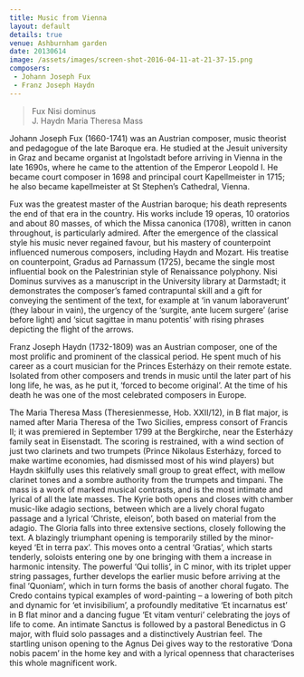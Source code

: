 ```yaml
---
title: Music from Vienna
layout: default
details: true
venue: Ashburnham garden
date: 20130614
image: /assets/images/screen-shot-2016-04-11-at-21-37-15.png
composers:
 - Johann Joseph Fux
 - Franz Joseph Haydn
---
```

> Fux Nisi dominus  
  J. Haydn Maria Theresa Mass

Johann Joseph Fux (1660-1741) was an Austrian composer, music theorist and pedagogue of the late Baroque era. He studied at the Jesuit university in Graz and became organist at Ingolstadt before arriving in Vienna in the late 1690s, where he came to the attention of the Emperor Leopold I.  He became court composer in 1698 and principal court Kapellmeister in 1715; he also became kapellmeister at St Stephen’s Cathedral, Vienna.

Fux was the greatest master of the Austrian baroque; his death represents the end of that era in the country.  His works include 19 operas, 10 oratorios and about 80 masses, of which the Missa canonica (1708), written in canon throughout, is particularly admired. After the emergence of the classical style his music never regained favour, but his mastery of counterpoint influenced numerous composers, including Haydn and Mozart.  His treatise on counterpoint, Gradus ad Parnassum (1725), became the single most influential book on the Palestrinian style of Renaissance polyphony. Nisi Dominus survives as a manuscript in the University library at Darmstadt; it demonstrates the composer’s famed contrapuntal skill and a gift for conveying the sentiment of the text, for example at ‘in vanum laboraverunt’ (they labour in vain), the urgency of the ‘surgite, ante lucem surgere’ (arise before light) and ‘sicut sagittae in manu potentis’ with rising phrases depicting the flight of the arrows.

Franz Joseph Haydn (1732-1809) was an Austrian composer, one of the most prolific and prominent of the classical period. He spent much of his career as a court musician for the Princes Esterházy on their remote estate. Isolated from other composers and trends in music until the later part of his long life, he was, as he put it, ‘forced to become original’.  At the time of his death he was one of the most celebrated composers in Europe.

The Maria Theresa Mass (Theresienmesse, Hob. XXII/12), in B flat major, is named after Maria Theresa of the Two Sicilies, empress consort of Francis II; it was premiered in September 1799 at the Bergkirche, near the Esterházy family seat in Eisenstadt.  The scoring is restrained, with a wind section of just two clarinets and two trumpets (Prince Nikolaus Esterházy, forced to make wartime economies, had dismissed most of his wind players) but Haydn skilfully uses this relatively small group to great effect, with mellow clarinet tones and a sombre authority from the trumpets and timpani.  The mass is a work of marked musical contrasts, and is the most intimate and lyrical of all the late masses.  The Kyrie both opens and closes with chamber music-like adagio sections, between which are a lively choral fugato passage and a lyrical ‘Christe, eleison’, both based on material from the adagio.  The Gloria falls into three extensive sections, closely following the text.  A blazingly triumphant opening is temporarily stilled by the minor-keyed ‘Et in terra pax’.  This moves onto a central ‘Gratias’, which starts tenderly, soloists entering one by one bringing with them a increase in harmonic intensity.  The powerful ‘Qui tollis’, in C minor, with its triplet upper string passages, further develops the earlier music before arriving at the final ‘Quoniam’, which in turn forms the basis of another choral fugato.  The Credo contains typical examples of word-painting – a lowering of both pitch and dynamic for ‘et invisibilium’, a profoundly meditative ‘Et incarnatus est’ in B flat minor and a  dancing fugue ‘Et vitam venturi’ celebrating the joys of life to come.  An intimate Sanctus is followed by a pastoral Benedictus in G major, with fluid solo passages and a distinctively Austrian feel.  The startling unison opening to the Agnus Dei gives way to the restorative ‘Dona nobis pacem’ in the home key and with a lyrical openness that characterises this whole magnificent work.